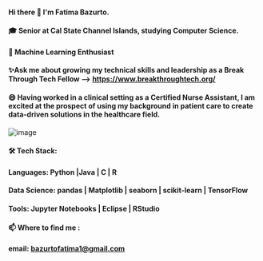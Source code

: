 #### Hi there 👋 I'm Fatima Bazurto. 
#### 🎓 Senior at Cal State Channel Islands, studying Computer Science.
#### 🌱 Machine Learning Enthusiast

#### ✨Ask me about growing my technical skills and leadership as a Break Through Tech Fellow -->  https://www.breakthroughtech.org/ 
#### 😄 Having worked in a clinical setting as a Certified Nurse Assistant, I am excited at the prospect of using my background in patient care to create data-driven solutions in the healthcare field.
![image](https://github.com/user-attachments/assets/969dda52-7231-435e-93c4-91e51eaf07f8) 

#### 🛠 Tech Stack: 
#### Languages: Python |Java | C | R
#### Data Science: pandas | Matplotlib | seaborn | scikit-learn | TensorFlow 
#### Tools: Jupyter Notebooks | Eclipse | RStudio 

#### 📫 Where to find me :
#### email: bazurtofatima1@gmail.com

<!--
**fbazurto/fbazurto** is a ✨ _special_ ✨ repository because its `README.md` (this file) appears on your GitHub profile.

Here are some ideas to get you started:

- 🔭 I’m currently working on ...
- 🌱 I’m currently learning ...
- 👯 I’m looking to collaborate on ...
- 🤔 I’m looking for help with ...
- 💬 Ask me about ...
- 📫 How to reach me: ...
- 😄 Pronouns: ...
- ⚡ Fun fact: ...
-->
